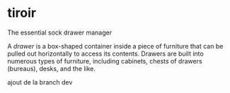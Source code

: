 # tiroir
The essential sock drawer manager


A _drawer_ is a box-shaped container inside a piece of furniture that can be pulled out horizontally to access its contents. Drawers are built into numerous types of furniture, including cabinets, chests of drawers (bureaus), desks, and the like. 


ajout de la branch dev